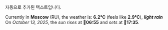 
자동으로 추가된 텍스트입니다.

<!--START_SECTION:weather:moscow-->
Currently in **Moscow** (RU), the weather is: **6.2°C** (feels like **2.9°C**), ***light rain***<br/>
On *October 13, 2025*, the *sun rises* at 🌅**06:55** and *sets* at 🌇**17:35**.
<!--END_SECTION:weather-->
